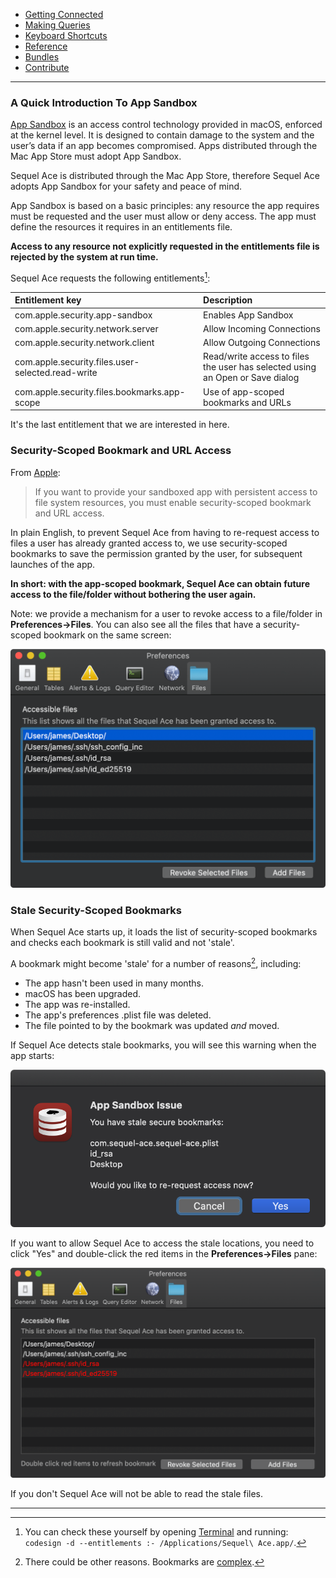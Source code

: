 - [Getting Connected](./)
- [Making Queries](../queries.html)
- [Keyboard Shortcuts](../shortcuts.html)
- [Reference](../ref/)
- [Bundles](../bundles/)
- [Contribute](../contribute/)

<hr>

### A Quick Introduction To App Sandbox

[App Sandbox](https://developer.apple.com/library/archive/documentation/Security/Conceptual/AppSandboxDesignGuide/AboutAppSandbox/AboutAppSandbox.html#//apple_ref/doc/uid/TP40011183-CH1-SW1) is an access control technology provided in macOS, enforced at the kernel level. It is designed to contain damage to the system and the user’s data if an app becomes compromised. Apps distributed through the Mac App Store must adopt App Sandbox.

Sequel Ace is distributed through the Mac App Store, therefore Sequel Ace adopts App Sandbox for your safety and peace of mind.

App Sandbox is based on a basic principles: any resource the app requires must be requested and the user must allow or deny access. The app must define the resources it requires in an entitlements file.

**Access to any resource not explicitly requested in the entitlements file is rejected by the system at run time.**

Sequel Ace requests the following entitlements[^fn-entitlements]:

| Entitlement key                                  | Description     |
| :------------------------------------------------| :-------------- |
| com.apple.security.app-sandbox                   | Enables App Sandbox |
| com.apple.security.network.server                | Allow Incoming Connections |
| com.apple.security.network.client                | Allow Outgoing Connections |
| com.apple.security.files.user-selected.read-write| Read/write access to files the user has selected using an Open or Save dialog |
| com.apple.security.files.bookmarks.app-scope     | Use of app-scoped bookmarks and URLs |

It's the last entitlement that we are interested in here.

### Security-Scoped Bookmark and URL Access

From [Apple](https://developer.apple.com/library/archive/documentation/Miscellaneous/Reference/EntitlementKeyReference/Chapters/EnablingAppSandbox.html#//apple_ref/doc/uid/TP40011195-CH4-SW18):

> If you want to provide your sandboxed app with persistent access to file system resources, you must enable security-scoped bookmark and URL access.

In plain English, to prevent Sequel Ace from having to re-request access to files a user has already granted access to, we use security-scoped bookmarks to save the permission granted by the user, for subsequent launches of the app.

__In short: with the app-scoped bookmark, Sequel Ace can obtain future access to the file/folder without bothering the user again.__

Note: we provide a mechanism for a user to revoke access to a file/folder in __Preferences->Files__. You can also see all the files that have a security-scoped bookmark on the same screen:

![File Preferences](../images/file-prefs.png)

### Stale Security-Scoped Bookmarks

When Sequel Ace starts up, it loads the list of security-scoped bookmarks and checks each bookmark is still valid and not 'stale'.

A bookmark might become 'stale' for a number of reasons[^fn-stale-reasons], including:

- The app hasn't been used in many months.
- macOS has been upgraded.
- The app was re-installed.
- The app's preferences .plist file was deleted.
- The file pointed to by the bookmark was updated _and_ moved.

If Sequel Ace detects stale bookmarks, you will see this warning when the app starts:

![Stale Bookmark Warning](../images/stale-bookmarks.png)

If you want to allow Sequel Ace to access the stale locations, you need to click "Yes" and double-click the red items in the __Preferences->Files__ pane:

![Stale Bookmark Warning](../images/stale-file-prefs.png)

If you don't Sequel Ace will not be able to read the stale files.

***

[^fn-entitlements]: You can check these yourself by opening [Terminal](https://en.wikipedia.org/wiki/Terminal_(macOS)) and running: `codesign -d --entitlements :- /Applications/Sequel\ Ace.app/`.
[^fn-stale-reasons]: There could be other reasons. Bookmarks are [complex](https://michaellynn.github.io/2015/10/24/apples-bookmarkdata-exposed/).
